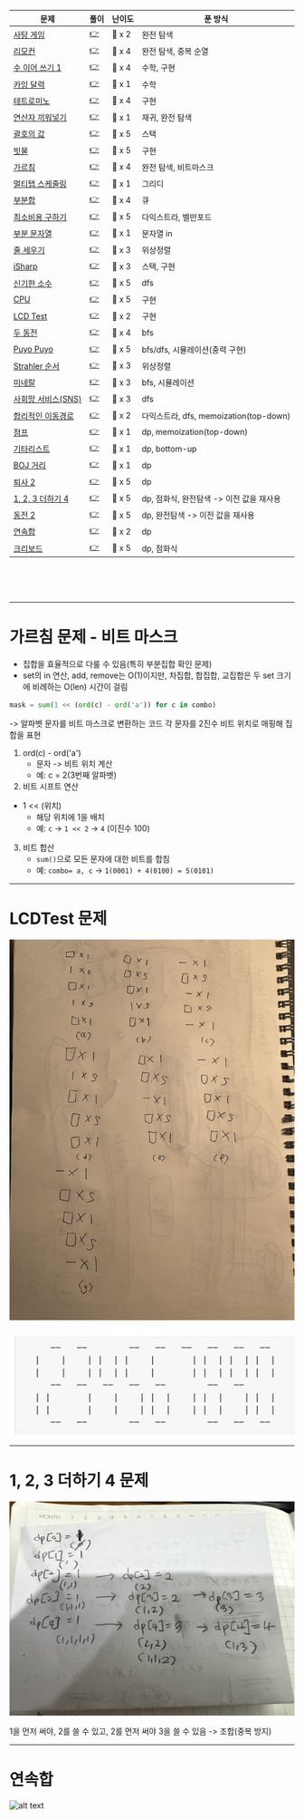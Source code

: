 |문제|풀이|난이도|푼 방식|
|--|--|--|----|
|[사탕 게임](https://www.acmicpc.net/problem/3085)|[👉](./01_사탕게임.py)|🩶 x 2|완전 탐색|
|[리모컨](https://www.acmicpc.net/problem/1107)|[👉](./02_리모컨.py)|💛 x 4|완전 탐색, 중복 순열|
|[수 이어 쓰기 1](https://www.acmicpc.net/problem/1748)|[👉](./03_수이어쓰기1.py)|🩶 x 4|수학, 구현|
|[카잉 달력](https://www.acmicpc.net/problem/6064)|[👉](./04_카잉달력.py)|🩶 x 1|수학|
|[테트로미노](https://www.acmicpc.net/problem/14500)|[👉](./05_테트로미노.py)|💛 x 4|구현|
|[연산자 끼워넣기](https://www.acmicpc.net/problem/14888)|[👉](./06_연산자_끼워넣기.py)|🩶 x 1|재귀, 완전 탐색|
|[괄호의 값](https://www.acmicpc.net/problem/2504)|[👉](./07_괄호의값.py)|💛 x 5|스택|
|[빗물](https://www.acmicpc.net/problem/14719)|[👉](./08_빗물.py)|💛 x 5|구현|
|[가르침](https://www.acmicpc.net/problem/1062)|[👉](./09_가르침.py)|💛 x 4|완전 탐색, 비트마스크|
|[멀티탭 스케줄링](https://www.acmicpc.net/problem/1700)|[👉](./10_멀티탭스케줄링.py)|💛 x 1|그리디|
|[부분합](https://www.acmicpc.net/problem/1806)|[👉](./11_부분합.py)|💛 x 4|큐|
|[최소비용 구하기](https://www.acmicpc.net/problem/1916)|[👉](./12_최소비용구하기-다익스트라.py)|💛 x 5|다익스트라, 벨만포드|
|[부분 문자열](https://www.acmicpc.net/problem/16916)|[👉](./13_부분문자열.py)|🤎 x 1|문자열 in|
|[줄 세우기](https://www.acmicpc.net/problem/2252)|[👉](./14_줄세우기.py)|💛 x 3|위상정렬|
|[iSharp](https://www.acmicpc.net/problem/3568)|[👉](./15_isharp.py)|🩶 x 3|스택, 구현|
|[신기한 소수](https://www.acmicpc.net/problem/2023)|[👉](./16_신기한소수.py)|💛 x 5|dfs|
|[CPU](https://www.acmicpc.net/problem/16506)|[👉](./17_CPU.py)|🩶 x 5|구현|
|[LCD Test](https://www.acmicpc.net/problem/2290)|[👉](./18_LCDTest.py)|🩶 x 2|구현|
|[두 동전](https://www.acmicpc.net/problem/16197)|[👉](./19_두동전.py)|💛 x 4|bfs|
|[Puyo Puyo](https://www.acmicpc.net/problem/11559)|[👉](./20_puyopuyo.py)|💛 x 5|bfs/dfs, 시뮬레이션(중력 구현)|
|[Strahler 순서](https://www.acmicpc.net/problem/9470)|[👉](./21_strahler_순서.py)|💛 x 3|위상정렬|
|[미네랄](https://www.acmicpc.net/problem/2933)|[👉](./22_미네랄.py)|💛 x 3|bfs, 시뮬레이션|
|[사회망 서비스(SNS)](https://www.acmicpc.net/problem/2533)|[👉](./23_sns.py)|💛 x 3|dfs|
|[합리적인 이동경로](https://www.acmicpc.net/problem/2176)|[👉](./24_합리적인_이동경로.py)|💛 x 2|다익스트라, dfs, memoization(top-down)|
|[점프](https://www.acmicpc.net/problem/1890)|[👉](./25_점프.py)|🩶 x 1|dp, memoization(top-down)|
|[기타리스트](https://www.acmicpc.net/problem/1495)|[👉](./26_기타리스트.py)|🩶 x 1|dp, bottom-up|
|[BOJ 거리](https://www.acmicpc.net/problem/12026)|[👉](./27_boj거리.py)|🩶 x 1|dp|
|[퇴사 2](https://www.acmicpc.net/problem/15486)|[👉](./28_퇴사2.py)|💛 x 5|dp|
|[1, 2, 3 더하기 4](https://www.acmicpc.net/problem/15989)|[👉](./29_123더하기4.py)|💛 x 5|dp, 점화식, 완전탐색 -> 이전 값을 재사용|
|[동전 2](https://www.acmicpc.net/problem/2294)|[👉](./30_동전2.py)|💛 x 5|dp, 완전탐색 -> 이전 값을 재사용|
|[연속합](https://www.acmicpc.net/problem/1912)|[👉](./31_연속합.py)|🩶 x 2|dp|
|[크리보드](https://www.acmicpc.net/problem/11058)|[👉](./32_크리보드.py)|💛 x 5|dp, 점화식|

<br><br><br>

--- 

# 가르침 문제 - 비트 마스크
- 집합을 효율적으로 다룰 수 있음(특히 부분집합 확인 문제)
- set의 in 연산, add, remove는 O(1)이지만, 차집합, 합집합, 교집합은 두 set 크기에 비례하는 O(len) 시간이 걸림

```python
mask = sum(1 << (ord(c) - ord('a')) for c in combo)
```
-> 알파벳 문자를 비트 마스크로 변환하는 코드
각 문자를 2진수 비트 위치로 매핑해 집합을 표현

1. ord(c) - ord('a') 
    -  문자 -> 비트 위치 계산
    - 예: c = 2(3번째 알파벳)
2. 비트 시프트 연산
- 1 << (위치)
    - 해당 위치에 1을 배치
    - 예: `c` -> `1 << 2` -> `4` (이진수 100)
3. 비트 합산
    - `sum()`으로 모든 문자에 대한 비트를 합침
    - 예: `combo= a, c` -> `1(0001) + 4(0100) = 5(0101)`


---

# LCDTest 문제

![alt text](./image/LCDTest.jpeg)

![alt text](./image/LCDTest1.png)


----

# 1, 2, 3 더하기 4 문제
![alt text](./image/123더하기4.jpeg)

1을 먼저 써야, 2를 쓸 수 있고, 2를 먼저 써야 3을 쓸 수 있음
-> 조합(중복 방지)

---

# 연속합

![alt text](./image/연속합.png)